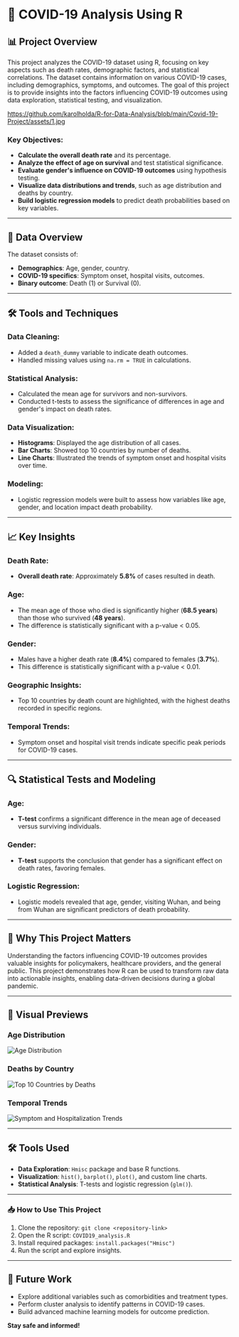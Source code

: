 # 🦠 COVID-19 Analysis Using R

## 📊 Project Overview

This project analyzes the COVID-19 dataset using R, focusing on key aspects such as death rates, demographic factors, and statistical correlations. The dataset contains information on various COVID-19 cases, including demographics, symptoms, and outcomes. The goal of this project is to provide insights into the factors influencing COVID-19 outcomes using data exploration, statistical testing, and visualization.

https://github.com/karolholda/R-for-Data-Analysis/blob/main/Covid-19-Project/assets/1.jpg

### Key Objectives:
- **Calculate the overall death rate** and its percentage.
- **Analyze the effect of age on survival** and test statistical significance.
- **Evaluate gender's influence on COVID-19 outcomes** using hypothesis testing.
- **Visualize data distributions and trends**, such as age distribution and deaths by country.
- **Build logistic regression models** to predict death probabilities based on key variables.

---

## 📅 Data Overview

The dataset consists of:
- **Demographics**: Age, gender, country.
- **COVID-19 specifics**: Symptom onset, hospital visits, outcomes.
- **Binary outcome**: Death (1) or Survival (0).

---

## 🛠 Tools and Techniques

### Data Cleaning:
- Added a `death_dummy` variable to indicate death outcomes.
- Handled missing values using `na.rm = TRUE` in calculations.

### Statistical Analysis:
- Calculated the mean age for survivors and non-survivors.
- Conducted t-tests to assess the significance of differences in age and gender's impact on death rates.

### Data Visualization:
- **Histograms**: Displayed the age distribution of all cases.
- **Bar Charts**: Showed top 10 countries by number of deaths.
- **Line Charts**: Illustrated the trends of symptom onset and hospital visits over time.

### Modeling:
- Logistic regression models were built to assess how variables like age, gender, and location impact death probability.

---

## 📈 Key Insights

### Death Rate:
- **Overall death rate**: Approximately **5.8%** of cases resulted in death.

### Age:
- The mean age of those who died is significantly higher (**68.5 years**) than those who survived (**48 years**).
- The difference is statistically significant with a p-value < 0.05.

### Gender:
- Males have a higher death rate (**8.4%**) compared to females (**3.7%**).
- This difference is statistically significant with a p-value < 0.01.

### Geographic Insights:
- Top 10 countries by death count are highlighted, with the highest deaths recorded in specific regions.

### Temporal Trends:
- Symptom onset and hospital visit trends indicate specific peak periods for COVID-19 cases.

---

## 🔍 Statistical Tests and Modeling

### Age:
- **T-test** confirms a significant difference in the mean age of deceased versus surviving individuals.

### Gender:
- **T-test** supports the conclusion that gender has a significant effect on death rates, favoring females.

### Logistic Regression:
- Logistic models revealed that age, gender, visiting Wuhan, and being from Wuhan are significant predictors of death probability.

---

## 🌟 Why This Project Matters

Understanding the factors influencing COVID-19 outcomes provides valuable insights for policymakers, healthcare providers, and the general public. This project demonstrates how R can be used to transform raw data into actionable insights, enabling data-driven decisions during a global pandemic.

---

## 📸 Visual Previews

### Age Distribution
![Age Distribution](path/to/your/age_distribution_image.png)

### Deaths by Country
![Top 10 Countries by Deaths](path/to/your/deaths_by_country_image.png)

### Temporal Trends
![Symptom and Hospitalization Trends](path/to/your/temporal_trends_image.png)

---

## 🛠 Tools Used
- **Data Exploration**: `Hmisc` package and base R functions.
- **Visualization**: `hist()`, `barplot()`, `plot()`, and custom line charts.
- **Statistical Analysis**: T-tests and logistic regression (`glm()`).

---

### 📥 How to Use This Project
1. Clone the repository: `git clone <repository-link>`
2. Open the R script: `COVID19_analysis.R`
3. Install required packages: `install.packages("Hmisc")`
4. Run the script and explore insights.

---

## 🚀 Future Work
- Explore additional variables such as comorbidities and treatment types.
- Perform cluster analysis to identify patterns in COVID-19 cases.
- Build advanced machine learning models for outcome prediction.

**Stay safe and informed!**
